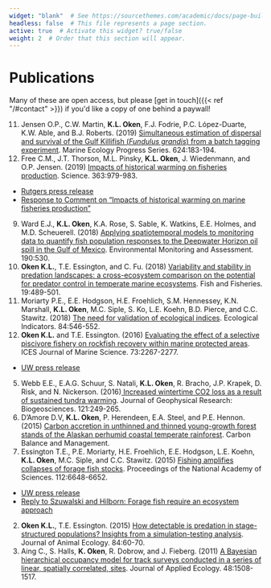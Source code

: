```yaml
---
widget: "blank"  # See https://sourcethemes.com/academic/docs/page-builder/
headless: false  # This file represents a page section.
active: true  # Activate this widget? true/false
weight: 2  # Order that this section will appear.
---
```


# Publications

Many of these are open access, but please [get in touch]({{< ref "/#contact" >}}) if you'd like a copy of one behind a paywall!

11. Jensen O.P., C.W. Martin, **K.L. Oken**, F.J. Fodrie, P.C. López-Duarte, K.W. Able, and B.J. Roberts. (2019) [Simultaneous estimation of dispersal and survival of the Gulf Killifish (*Fundulus grandis*) from a batch tagging experiment](https://www.int-res.com/abstracts/meps/v624/p183-194/). Marine Ecology Progress Series. 624:183-194.
10. Free C.M., J.T. Thorson, M.L. Pinsky, **K.L. Oken**, J. Wiedenmann, and O.P. Jensen. (2019) [Impacts of historical warming on fisheries production](https://science.sciencemag.org/content/363/6430/979). Science. 363:979-983.
  * [Rutgers press release](https://news.rutgers.edu/climate-change-shrinks-many-fisheries-globally-rutgers-led-study-finds/20190221#.XTTy7ohKg2y)
  * [Response to Comment on “Impacts of historical warming on marine fisheries production”](https://science.sciencemag.org/content/365/6454/eaax7170)
9. Ward E.J., **K.L. Oken**, K.A. Rose, S. Sable, K. Watkins, E.E. Holmes, and M.D. Scheuerell. (2018) [Applying spatiotemporal models to monitoring data to quantify fish population responses to the Deepwater Horizon oil spill in the Gulf of Mexico](https://link.springer.com/article/10.1007/s10661-018-6912-z). Environmental Monitoring and Assessment. 190:530. 
8. **Oken K.L.**, T.E. Essington, and C. Fu. (2018) [Variability and stability in predation landscapes: a cross-ecosystem comparison on the potential for predator control in temperate marine ecosystems](https://onlinelibrary.wiley.com/doi/abs/10.1111/faf.12269). Fish and Fisheries. 19:489-501. 
7. Moriarty P.E., E.E. Hodgson, H.E. Froehlich, S.M. Hennessey, K.N. Marshall, **K.L. Oken**, M.C. Siple, S. Ko, L.E. Koehn, B.D. Pierce, and C.C. Stawitz. (2018) [The need for validation of ecological indices](https://www.sciencedirect.com/science/article/pii/S1470160X17305964). Ecological Indicators. 84:546-552. 
6. **Oken K.L.** and T.E. Essington. (2016) [Evaluating the effect of a selective piscivore fishery on rockfish recovery within marine protected areas](https://academic.oup.com/icesjms/article/73/9/2267/2198693). ICES Journal of Marine Science. 73:2267-2277. 
  * [UW press release](http://www.washington.edu/news/2016/05/20/lingcod-meet-rockfish-catching-one-improves-chances-for-the-other/)
5. Webb E.E., E.A.G. Schuur, S. Natali, **K.L. Oken**, R. Bracho, J.P. Krapek, D. Risk, and N. Nickerson. (2016)[ Increased wintertime CO2 loss as a result of sustained tundra warming](https://agupubs.onlinelibrary.wiley.com/doi/10.1002/2014JG002795). Journal of Geophysical Research: Biogeosciences. 121:249-265. 
4. D’Amore D.V, **K.L. Oken**, P. Herendeen, E.A. Steel, and P.E. Hennon. (2015) [Carbon accretion in unthinned and thinned young-growth forest stands of the Alaskan perhumid coastal temperate rainforest](https://cbmjournal.biomedcentral.com/articles/10.1186/s13021-015-0035-4). Carbon Balance and Management. 
3. Essington T.E., P.E. Moriarty, H.E. Froehlich, E.E. Hodgson, L.E. Koehn, **K.L. Oken**, M.C. Siple, and C.C. Stawitz. (2015) [Fishing amplifies collapses of forage fish stocks](https://www.pnas.org/content/112/21/6648). Proceedings of the National Academy of Sciences. 112:6648-6652.
  * [UW press release](https://www.washington.edu/news/2015/04/06/fishing-amplifies-forage-fish-collapses/)
  * [Reply to Szuwalski and Hilborn: Forage fish require an ecosystem approach](https://www.pnas.org/content/112/26/E3316)
2. **Oken K.L.**, T.E. Essington. (2015) [How detectable is predation in stage-structured populations? Insights from a simulation-testing analysis](https://besjournals.onlinelibrary.wiley.com/doi/10.1111/1365-2656.12274). Journal of Animal Ecology. 84:60-70.  
1. Aing C., S. Halls, **K. Oken**, R. Dobrow, and J. Fieberg. (2011) [A Bayesian hierarchical occupancy model for track surveys conducted in a series of linear, spatially correlated, sites](https://besjournals.onlinelibrary.wiley.com/doi/10.1111/j.1365-2664.2011.02037.x). Journal of Applied Ecology. 48:1508-1517. 

